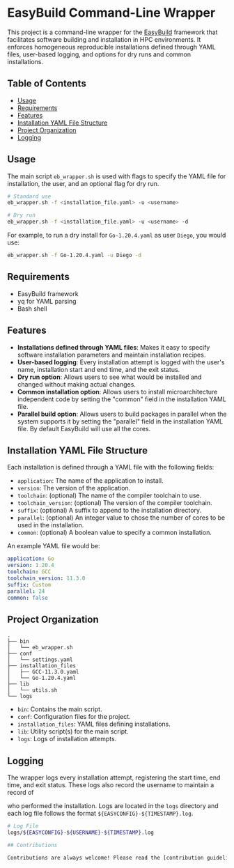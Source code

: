 # EasyBuild Command-Line Wrapper

This project is a command-line wrapper for the [EasyBuild](https://easybuild.io/) framework that facilitates software building and installation in HPC environments. It enforces homogeneous reproducible installations defined through YAML files, user-based logging, and options for dry runs and common installations.

## Table of Contents
- [Usage](#usage)
- [Requirements](#requirements)
- [Features](#features)
- [Installation YAML File Structure](#installation-yaml-file-structure)
- [Project Organization](#project-organization)
- [Logging](#logging)

## Usage

The main script `eb_wrapper.sh` is used with flags to specify the YAML file for installation, the user, and an optional flag for dry run.

```bash
# Standard use
eb_wrapper.sh -f <installation_file.yaml> -u <username>

# Dry run
eb_wrapper.sh -f <installation_file.yaml> -u <username> -d
```

For example, to run a dry install for `Go-1.20.4.yaml` as user `Diego`, you would use:

```bash
eb_wrapper.sh -f Go-1.20.4.yaml -u Diego -d
```

## Requirements

- EasyBuild framework
- yq for YAML parsing
- Bash shell

## Features

- **Installations defined through YAML files**: Makes it easy to specify software installation parameters and maintain installation recipes.
- **User-based logging**: Every installation attempt is logged with the user's name, installation start and end time, and the exit status.
- **Dry run option**: Allows users to see what would be installed and changed without making actual changes.
- **Common installation option**: Allows users to install microarchitecture independent code by setting the "common" field in the installation YAML file.
- **Parallel build option**: Allows users to build packages in parallel when the system supports it by setting the "parallel" field in the installation YAML file. By default EasyBuild will use all the cores.

## Installation YAML File Structure

Each installation is defined through a YAML file with the following fields:

- `application`: The name of the application to install.
- `version`: The version of the application.
- `toolchain`: (optional) The name of the compiler toolchain to use.
- `toolchain_version`: (optional) The version of the compiler toolchain.
- `suffix`: (optional) A suffix to append to the installation directory.
- `parallel`: (optional) An integer value to chose the number of cores to be used in the installation.
- `common`: (optional) A boolean value to specify a common installation.

An example YAML file would be:

```yaml
application: Go
version: 1.20.4
toolchain: GCC
toolchain_version: 11.3.0
suffix: Custom
parallel: 24
common: false
```

## Project Organization

```
.
├── bin
│   └── eb_wrapper.sh
├── conf
│   └── settings.yaml
├── installation_files
│   ├── GCC-11.3.0.yaml
│   └── Go-1.20.4.yaml
├── lib
│   └── utils.sh
└── logs
```

- `bin`: Contains the main script.
- `conf`: Configuration files for the project.
- `installation_files`: YAML files defining installations.
- `lib`: Utility script(s) for the main script.
- `logs`: Logs of installation attempts.

## Logging

The wrapper logs every installation attempt, registering the start time, end time, and exit status. These logs also record the username to maintain a record of

who performed the installation. Logs are located in the `logs` directory and each log file follows the format `${EASYCONFIG}-${TIMESTAMP}.log`.

```bash
# Log File
logs/${EASYCONFIG}-${USERNAME}-${TIMESTAMP}.log

## Contributions

Contributions are always welcome! Please read the [contribution guidelines](CONTRIBUTING.md) first.
